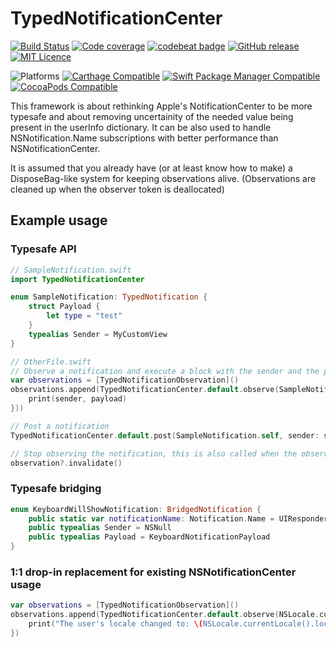 # TypedNotificationCenter

[![Build Status](https://github.com/Cyberbeni/TypedNotificationCenter/workflows/Test%20latest%20OSs/badge.svg)](https://github.com/Cyberbeni/TypedNotificationCenter/actions) [![Code coverage](https://codecov.io/github/Cyberbeni/TypedNotificationCenter/coverage.svg?branch=master)](https://codecov.io/github/Cyberbeni/TypedNotificationCenter?branch=master) [![codebeat badge](https://codebeat.co/badges/a94b1565-4033-4efb-b60b-76ba952ff4ad)](https://codebeat.co/projects/github-com-cyberbeni-typednotificationcenter-master) [![GitHub release](https://img.shields.io/github/release/Cyberbeni/TypedNotificationCenter.svg)](https://GitHub.com/Cyberbeni/TypedNotificationCenter/releases/)
 [![MIT Licence](https://badges.frapsoft.com/os/mit/mit.svg?v=103)](https://opensource.org/licenses/mit-license.php)

 ![Platforms](https://img.shields.io/badge/platform-iOS%20%7C%20Linux%20%7C%20macOS%20%7C%20tvOS%20%7C%20watchOS-lightgrey) [![Carthage Compatible](https://img.shields.io/badge/Carthage-compatible-4BC51D.svg?style=flat)](https://github.com/Carthage/Carthage) [![Swift Package Manager Compatible](https://img.shields.io/badge/SwiftPM-compatible-4BC51D.svg?style=flat)](https://swift.org/package-manager/) [![CocoaPods Compatible](https://cocoapod-badges.herokuapp.com/v/TypedNotificationCenter/badge.png)](https://cocoapods.org/pods/TypedNotificationCenter) 

This framework is about rethinking Apple's NotificationCenter to be more typesafe and about removing uncertainity of the needed value being present in the userInfo dictionary. It can be also used to handle NSNotification.Name subscriptions with better performance than NSNotificationCenter.

It is assumed that you already have (or at least know how to make) a DisposeBag-like system for keeping observations alive. (Observations are cleaned up when the observer token is deallocated)

## Example usage

### Typesafe API

```swift
// SampleNotification.swift
import TypedNotificationCenter

enum SampleNotification: TypedNotification {
    struct Payload {
        let type = "test"
    }
    typealias Sender = MyCustomView
}
```

```swift
// OtherFile.swift
// Observe a notification and execute a block with the sender and the payload
var observations = [TypedNotificationObservation]()
observations.append(TypedNotificationCenter.default.observe(SampleNotification.self, object: nil, block: { (sender, payload) in
    print(sender, payload)
}))

// Post a notification
TypedNotificationCenter.default.post(SampleNotification.self, sender: self, payload: SampleNotification.Payload())

// Stop observing the notification, this is also called when the observation object deinitializes
observation?.invalidate()
```

### Typesafe bridging

```swift
enum KeyboardWillShowNotification: BridgedNotification {
    public static var notificationName: Notification.Name = UIResponder.keyboardWillShowNotification
    public typealias Sender = NSNull
    public typealias Payload = KeyboardNotificationPayload
}
```

### 1:1 drop-in replacement for existing NSNotificationCenter usage

```swift
var observations = [TypedNotificationObservation]()
observations.append(TypedNotificationCenter.default.observe(NSLocale.currentLocaleDidChangeNotification, object: nil, queue: NSOperationQueue.mainQueue()) { notification in
    print("The user's locale changed to: \(NSLocale.currentLocale().localeIdentifier)")
})
```
